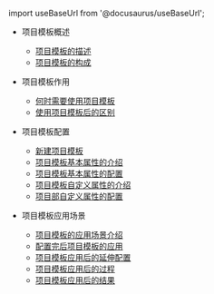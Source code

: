 
import useBaseUrl from '@docusaurus/useBaseUrl';

* 项目模板概述
  * [项目模板的描述](系统配置手册/作业管理器/项目模板/项目模板概述/项目模板的描述.md)
  * [项目模板的构成](系统配置手册/作业管理器/项目模板/项目模板概述/项目模板的构成.md)

* 项目模板作用
  * [何时需要使用项目模板](系统配置手册/作业管理器/项目模板/项目模板概述/何时需要使用项目模板.md)
  * [使用项目模板后的区别](系统配置手册/作业管理器/项目模板/项目模板概述/使用项目模板后的区别.md)

* 项目模板配置
  * [新建项目模板](系统配置手册/作业管理器/项目模板/项目模板配置/新建项目模板.md)
  * [项目模板基本属性的介绍](系统配置手册/作业管理器/项目模板/项目模板配置/项目模板基本属性的介绍.md)
  * [项目模板基本属性的配置](系统配置手册/作业管理器/项目模板/项目模板配置/项目模板基本属性的配置.md)
  * [项目模板自定义属性的介绍](系统配置手册/作业管理器/项目模板/项目模板配置/项目模板自定义属性的介绍.md)
  * [项目部自定义属性的配置](系统配置手册/作业管理器/项目模板/项目模板配置/项目部自定义属性的配置.md)

* 项目模板应用场景
  * [项目模板的应用场景介绍](系统配置手册/作业管理器/项目模板/项目模板应用场景/项目模板的应用场景介绍.md)
  * [配置完后项目模板的应用](系统配置手册/作业管理器/项目模板/项目模板应用场景/配置完后项目模板的应用.md)
  * [项目模板应用后的延伸配置](系统配置手册/作业管理器/项目模板/项目模板应用场景/项目模板应用后的延伸配置.md)
  * [项目模板应用后的过程](系统配置手册/作业管理器/项目模板/项目模板应用场景/项目模板应用后的过程.md)
  * [项目模板应用后的结果](系统配置手册/作业管理器/项目模板/项目模板应用场景/项目模板应用后的结果.md)
